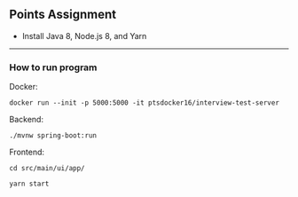<h2>Points Assignment</h2>

- Install Java 8, Node.js 8, and Yarn

<hr>
<h3>How to run program</h3>

Docker:

`docker run --init -p 5000:5000 -it ptsdocker16/interview-test-server`

Backend:

`./mvnw spring-boot:run`

Frontend:

`cd src/main/ui/app/`

`yarn start`
